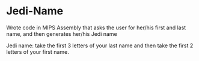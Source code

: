# Jedi-Name

Wrote code in MIPS Assembly that asks the user for her/his first and last name, and then generates her/his Jedi name

Jedi name:  take the first 3 letters of your last name and then take the first 2 letters of your first name. 
